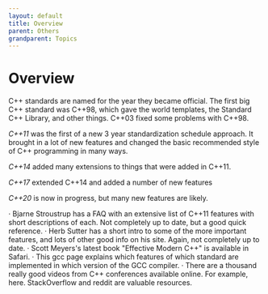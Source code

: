 ```yaml
---
layout: default
title: Overview
parent: Others
grandparent: Topics
---
```

# Overview

C++ standards are named for the year they became official.
The first big C++ standard was C++98, which gave the world templates, the Standard C++ Library, and other things.
C++03 fixed some problems with C++98.

*C++11* was the first of a new 3 year standardization schedule approach.
It brought in a lot of new features and changed the basic recommended style of C++ programming in many ways.

*C++14* added many extensions to things that were added in C++11.

*C++17* extended C++14 and added a number of new features

*C++20* is now in progress, but many new features are likely.

·         Bjarne Stroustrup has a FAQ with an extensive list of C++11 features with short descriptions of each. Not completely up to date, but a good quick reference.
·         Herb Sutter has a short intro to some of the more important features, and lots of other good info on his site. Again, not completely up to date.
·         Scott Meyers's latest book "Effective Modern C++" is available in Safari.
·         This gcc page explains which features of which standard are implemented in which version of the GCC compiler.
·         There are a thousand really good videos from C++ conferences available online. For example, here.  StackOverflow and reddit are valuable resources.

